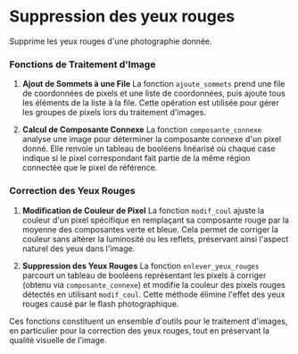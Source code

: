 
# Suppression des yeux rouges

Supprime les yeux rouges d'une photographie donnée.


### Fonctions de Traitement d'Image

1. **Ajout de Sommets à une File**
   La fonction `ajoute_sommets` prend une file de coordonnées de pixels et une liste de coordonnées, puis ajoute tous les éléments de la liste à la file. Cette opération est utilisée pour gérer les groupes de pixels lors du traitement d'images.

2. **Calcul de Composante Connexe**
   La fonction `composante_connexe` analyse une image pour déterminer la composante connexe d'un pixel donné. Elle renvoie un tableau de booléens linéarisé où chaque case indique si le pixel correspondant fait partie de la même région connectée que le pixel de référence.

### Correction des Yeux Rouges

1. **Modification de Couleur de Pixel**
   La fonction `modif_coul` ajuste la couleur d'un pixel spécifique en remplaçant sa composante rouge par la moyenne des composantes verte et bleue. Cela permet de corriger la couleur sans altérer la luminosité ou les reflets, préservant ainsi l'aspect naturel des yeux dans l'image.

2. **Suppression des Yeux Rouges**
   La fonction `enlever_yeux_rouges` parcourt un tableau de booléens représentant les pixels à corriger (obtenu via `composante_connexe`) et modifie la couleur des pixels rouges détectés en utilisant `modif_coul`. Cette méthode élimine l'effet des yeux rouges causé par le flash photographique.

Ces fonctions constituent un ensemble d'outils pour le traitement d'images, en particulier pour la correction des yeux rouges, tout en préservant la qualité visuelle de l'image.
